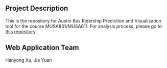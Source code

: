 ## Project Description
This is the repository for Austin Bus Ridership Prediction and Visualization tool for the course MUSA801/MUSA611.
For analysis process, please go to [this repository](https://github.com/cathyxuhyx/MUSA_800_Austin-Bus-Network-Prediction.git).

## Web Application Team
Hanyong Xu, Jia Yuan
